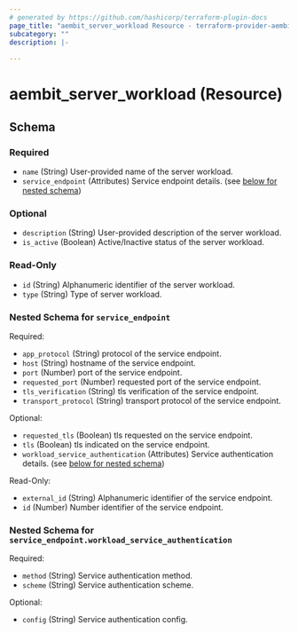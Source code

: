 ```yaml
---
# generated by https://github.com/hashicorp/terraform-plugin-docs
page_title: "aembit_server_workload Resource - terraform-provider-aembit"
subcategory: ""
description: |-
  
---
```


# aembit_server_workload (Resource)





<!-- schema generated by tfplugindocs -->
## Schema

### Required

- `name` (String) User-provided name of the server workload.
- `service_endpoint` (Attributes) Service endpoint details. (see [below for nested schema](#nestedatt--service_endpoint))

### Optional

- `description` (String) User-provided description of the server workload.
- `is_active` (Boolean) Active/Inactive status of the server workload.

### Read-Only

- `id` (String) Alphanumeric identifier of the server workload.
- `type` (String) Type of server workload.

<a id="nestedatt--service_endpoint"></a>
### Nested Schema for `service_endpoint`

Required:

- `app_protocol` (String) protocol of the service endpoint.
- `host` (String) hostname of the service endpoint.
- `port` (Number) port of the service endpoint.
- `requested_port` (Number) requested port of the service endpoint.
- `tls_verification` (String) tls verification of the service endpoint.
- `transport_protocol` (String) transport protocol of the service endpoint.

Optional:

- `requested_tls` (Boolean) tls requested on the service endpoint.
- `tls` (Boolean) tls indicated on the service endpoint.
- `workload_service_authentication` (Attributes) Service authentication details. (see [below for nested schema](#nestedatt--service_endpoint--workload_service_authentication))

Read-Only:

- `external_id` (String) Alphanumeric identifier of the service endpoint.
- `id` (Number) Number identifier of the service endpoint.

<a id="nestedatt--service_endpoint--workload_service_authentication"></a>
### Nested Schema for `service_endpoint.workload_service_authentication`

Required:

- `method` (String) Service authentication method.
- `scheme` (String) Service authentication scheme.

Optional:

- `config` (String) Service authentication config.
